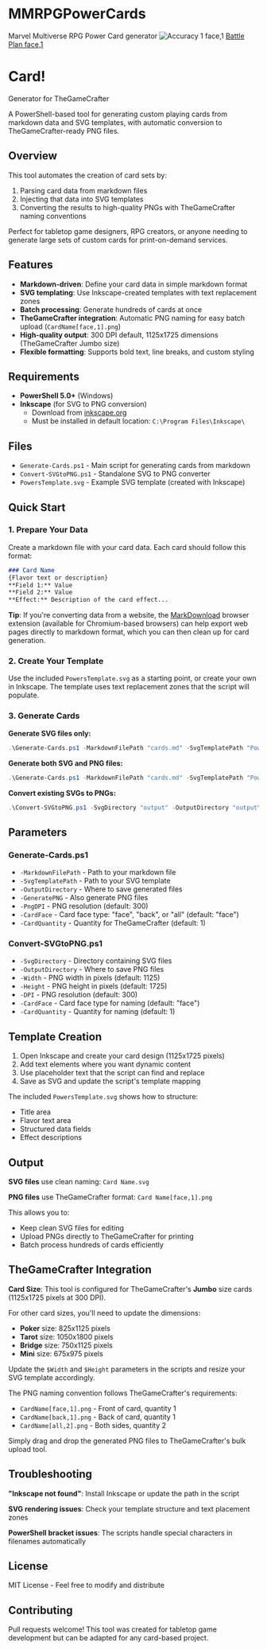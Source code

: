 # MMRPGPowerCards
Marvel Multiverse RPG Power Card generator
![Accuracy 1 face,1](https://github.com/user-attachments/assets/d146bc94-a525-4a7a-a67d-7d8b4a236ac4)
[Battle Plan face,1](https://github.com/user-attachments/assets/1ca0d1d8-fa37-47b2-a86c-a9d49e0fd365)

# Card!
 Generator for TheGameCrafter

A PowerShell-based tool for generating custom playing cards from markdown data and SVG templates, with automatic conversion to TheGameCrafter-ready PNG files.

## Overview

This tool automates the creation of card sets by:
1. Parsing card data from markdown files
2. Injecting that data into SVG templates
3. Converting the results to high-quality PNGs with TheGameCrafter naming conventions

Perfect for tabletop game designers, RPG creators, or anyone needing to generate large sets of custom cards for print-on-demand services.

## Features

- **Markdown-driven**: Define your card data in simple markdown format
- **SVG templating**: Use Inkscape-created templates with text replacement zones
- **Batch processing**: Generate hundreds of cards at once
- **TheGameCrafter integration**: Automatic PNG naming for easy batch upload (`CardName[face,1].png`)
- **High-quality output**: 300 DPI default, 1125x1725 dimensions (TheGameCrafter Jumbo size)
- **Flexible formatting**: Supports bold text, line breaks, and custom styling

## Requirements

- **PowerShell 5.0+** (Windows)
- **Inkscape** (for SVG to PNG conversion)
  - Download from [inkscape.org](https://inkscape.org/)
  - Must be installed in default location: `C:\Program Files\Inkscape\`

## Files

- `Generate-Cards.ps1` - Main script for generating cards from markdown
- `Convert-SVGtoPNG.ps1` - Standalone SVG to PNG converter
- `PowersTemplate.svg` - Example SVG template (created with Inkscape)

## Quick Start

### 1. Prepare Your Data
Create a markdown file with your card data. Each card should follow this format:

```markdown
### Card Name
{Flavor text or description}
**Field 1:** Value
**Field 2:** Value
**Effect:** Description of the card effect...
```

**Tip**: If you're converting data from a website, the [MarkDownload](https://github.com/deathau/markdownload) browser extension (available for Chromium-based browsers) can help export web pages directly to markdown format, which you can then clean up for card generation.

### 2. Create Your Template
Use the included `PowersTemplate.svg` as a starting point, or create your own in Inkscape. The template uses text replacement zones that the script will populate.

### 3. Generate Cards

**Generate SVG files only:**
```powershell
.\Generate-Cards.ps1 -MarkdownFilePath "cards.md" -SvgTemplatePath "PowersTemplate.svg" -OutputDirectory "output"
```

**Generate both SVG and PNG files:**
```powershell
.\Generate-Cards.ps1 -MarkdownFilePath "cards.md" -SvgTemplatePath "PowersTemplate.svg" -OutputDirectory "output" -GeneratePNG
```

**Convert existing SVGs to PNGs:**
```powershell
.\Convert-SVGtoPNG.ps1 -SvgDirectory "output" -OutputDirectory "output\PNG"
```

## Parameters

### Generate-Cards.ps1
- `-MarkdownFilePath` - Path to your markdown file
- `-SvgTemplatePath` - Path to your SVG template
- `-OutputDirectory` - Where to save generated files
- `-GeneratePNG` - Also generate PNG files
- `-PngDPI` - PNG resolution (default: 300)
- `-CardFace` - Card face type: "face", "back", or "all" (default: "face")
- `-CardQuantity` - Quantity for TheGameCrafter (default: 1)

### Convert-SVGtoPNG.ps1
- `-SvgDirectory` - Directory containing SVG files
- `-OutputDirectory` - Where to save PNG files
- `-Width` - PNG width in pixels (default: 1125)
- `-Height` - PNG height in pixels (default: 1725)
- `-DPI` - PNG resolution (default: 300)
- `-CardFace` - Card face type for naming (default: "face")
- `-CardQuantity` - Quantity for naming (default: 1)

## Template Creation

1. Open Inkscape and create your card design (1125x1725 pixels)
2. Add text elements where you want dynamic content
3. Use placeholder text that the script can find and replace
4. Save as SVG and update the script's template mapping

The included `PowersTemplate.svg` shows how to structure:
- Title area
- Flavor text area  
- Structured data fields
- Effect descriptions

## Output

**SVG files** use clean naming: `Card Name.svg`

**PNG files** use TheGameCrafter format: `Card Name[face,1].png`

This allows you to:
- Keep clean SVG files for editing
- Upload PNGs directly to TheGameCrafter for printing
- Batch process hundreds of cards efficiently

## TheGameCrafter Integration

**Card Size**: This tool is configured for TheGameCrafter's **Jumbo** size cards (1125x1725 pixels at 300 DPI). 

For other card sizes, you'll need to update the dimensions:
- **Poker** size: 825x1125 pixels
- **Tarot** size: 1050x1800 pixels  
- **Bridge** size: 750x1125 pixels
- **Mini** size: 675x975 pixels

Update the `$Width` and `$Height` parameters in the scripts and resize your SVG template accordingly.

The PNG naming convention follows TheGameCrafter's requirements:
- `CardName[face,1].png` - Front of card, quantity 1
- `CardName[back,1].png` - Back of card, quantity 1  
- `CardName[all,2].png` - Both sides, quantity 2

Simply drag and drop the generated PNG files to TheGameCrafter's bulk upload tool.

## Troubleshooting

**"Inkscape not found"**: Install Inkscape or update the path in the script

**SVG rendering issues**: Check your template structure and text placement zones

**PowerShell bracket issues**: The scripts handle special characters in filenames automatically

## License

MIT License - Feel free to modify and distribute

## Contributing

Pull requests welcome! This tool was created for tabletop game development but can be adapted for any card-based project.
